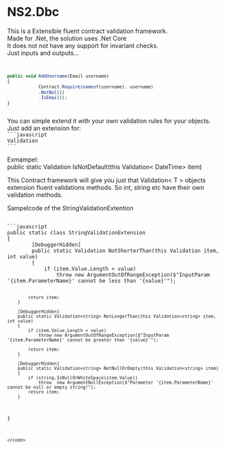 # NS2.Dbc

This is a Extensible fluent contract validation framework.<br> 
Made for .Net, the solution uses .Net Core <br>
It does not not have any support for invariant checks.<br>
Just inputs and outputs...
<code>
```javascript
public void AddUsername(Email username)
{
            Contract.Require(nameof(username), username)
            .NotNull()
            .IsEmail();
}
```
</code>
You can simple extend it with your own validation rules for your objects. </br>
Just add an extension for:
<code>
```javascript
Validation<T>
```
</code>

Exmampel:</br>
public static Validation<DateTime> IsNotDefault(this Validation< DateTime> item)

This Contract framework will give you just that Validation< T > objects extension fluent validations methods. 
So int, string etc have their own validation methods. 
</br>

Sampelcode of the StringValidationExtention

<code>
```javascript
public static class StringValidationExtension
{
		[DebuggerHidden]
		public static Validation<string> NotShorterThan(this Validation<string> item, int value)
		{
			if (item.Value.Length < value)
				throw new ArgumentOutOfRangeException($"InputParam '{item.ParameterName}' cannot be less than '{value}'");

			return item;
		}

		[DebuggerHidden]
		public static Validation<string> NotLongerThan(this Validation<string> item, int value)
		{
			if (item.Value.Length > value)
				throw new ArgumentOutOfRangeException($"InputParam '{item.ParameterName}' cannot be greater than '{value}'");

			return item;
		}

		[DebuggerHidden]
		public static Validation<string> NotNullOrEmpty(this Validation<string> item)
		{
			if (string.IsNullOrWhiteSpace(item.Value))
				throw  new ArgumentNullException($"Parameter '{item.ParameterName}' cannot be null or empty string!");
			return item;
		}
}
```
</code>
		


